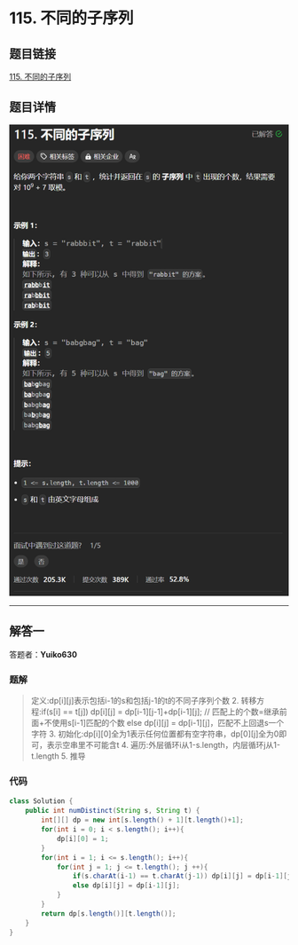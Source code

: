 # 115. 不同的子序列
## 题目链接  
[115. 不同的子序列](https://leetcode.cn/problems/distinct-subsequences/description/)
## 题目详情
![题目图片](Img/115.png)

***
## 解答一
答题者：**Yuiko630**

### 题解
>定义:dp[i][j]表示包括i-1的s和包括j-1的t的不同子序列个数
>2. 转移方程:if(s[i] == t[j]) dp[i][j] = dp[i-1][j-1]+dp[i-1][j]; // 匹配上的个数=继承前面+不使用s[i-1]匹配的个数
else dp[i][j] = dp[i-1][j]，匹配不上回退s一个字符
>3. 初始化:dp[i][0]全为1表示任何位置都有空字符串，dp[0][j]全为0即可，表示空串里不可能含t
>4. 遍历:外层循环i从1-s.length，内层循环j从1-t.length
>5. 推导

### 代码
``` Java
class Solution {
    public int numDistinct(String s, String t) {
        int[][] dp = new int[s.length() + 1][t.length()+1];
        for(int i = 0; i < s.length(); i++){
            dp[i][0] = 1;
        }
        for(int i = 1; i <= s.length(); i++){
            for(int j = 1; j <= t.length(); j ++){
                if(s.charAt(i-1) == t.charAt(j-1)) dp[i][j] = dp[i-1][j-1] + dp[i-1][j];
                else dp[i][j] = dp[i-1][j];
            }
        }
        return dp[s.length()][t.length()];
    }
}
```